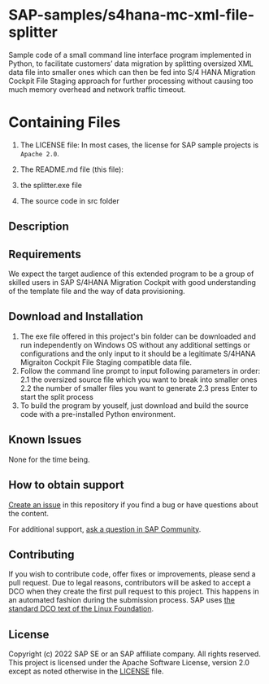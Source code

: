 # SAP-samples/s4hana-mc-xml-file-splitter
Sample code of a small command line interface program implemented in Python, to facilitate customers’ data migration by splitting oversized XML data file into smaller ones which can then be fed into S/4 HANA Migration Cockpit File Staging approach for further processing without causing too much memory overhead and network traffic timeout.

# Containing Files

1. The LICENSE file:
In most cases, the license for SAP sample projects is `Apache 2.0`.

2. The README.md file (this file):

3. the splitter.exe file 

4. The source code in src folder

## Description
<!-- Please include SEO-friendly description -->

## Requirements
We expect the target audience of this extended program to be a group of skilled users in SAP S/4HANA Migration Cockpit with good understanding of the template file and the way of data provisioning.

## Download and Installation
1. The exe file offered in this project's bin folder can be downloaded and run independently on Windows OS without any additional settings or configurations and the only input to it should be a legitimate S/4HANA Migraiton Cockpit File Staging compatible data file.
2. Follow the command line prompt to input following parameters in order:
   2.1 the oversized source file which you want to break into smaller ones
   2.2 the number of smaller files you want to generate
   2.3 press Enter to start the split process
3. To build the program by youself, just download and build the source code with a pre-installed Python environment.

## Known Issues
None for the time being.

## How to obtain support
[Create an issue](https://github.com/SAP-samples/<repository-name>/issues) in this repository if you find a bug or have questions about the content.
 
For additional support, [ask a question in SAP Community](https://answers.sap.com/questions/ask.html).

## Contributing
If you wish to contribute code, offer fixes or improvements, please send a pull request. Due to legal reasons, contributors will be asked to accept a DCO when they create the first pull request to this project. This happens in an automated fashion during the submission process. SAP uses [the standard DCO text of the Linux Foundation](https://developercertificate.org/).

## License
Copyright (c) 2022 SAP SE or an SAP affiliate company. All rights reserved. This project is licensed under the Apache Software License, version 2.0 except as noted otherwise in the [LICENSE](LICENSE) file.

